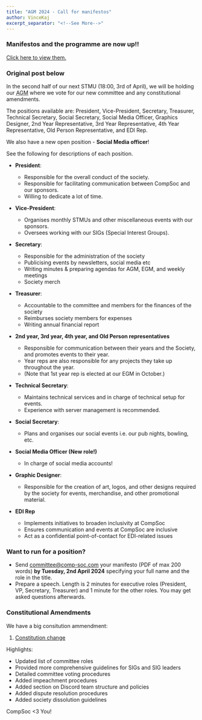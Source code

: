 ```yaml
---
title: "AGM 2024 - Call for manifestos"
author: VinceKaj
excerpt_separator: "<!--See More-->"
---
```


### Manifestos and the programme are now up!!

[Click here to view them.](https://comp-soc.com/blog/2024/03/21/2024-agm-manifestos.html)

### Original post below

In the second half of our next STMU (<time datetime="2024-04-03 18:00Z">18:00, 3rd of April</time>), we will be holding our <abbr title="Annual General Meeting">AGM</abbr> where we vote for our new committee and any constitutional amendments.

The positions available are: President, Vice-President, Secretary, Treasurer, Technical Secretary, Social Secretary, Social Media Officer, Graphics Designer, 2nd Year Representative, 3rd Year Representative, 4th Year Representative, Old Person Representative, and EDI Rep.

We also have a new open position - **Social Media officer**!

See the following for descriptions of each position.
<!--See More-->
- **President**:
  - Responsible for the overall conduct of the society.
  - Responsible for facilitating communication between CompSoc and our sponsors.
  - Willing to dedicate a lot of time.

- **Vice-President**:
  - Organises monthly STMUs and other miscellaneous events with our sponsors.
  - Oversees working with our SIGs (Special Interest Groups).

- **Secretary**:
  - Responsible for the administration of the society
  - Publicising events by newsletters, social media etc
  - Writing minutes & preparing agendas for AGM, EGM, and weekly meetings
  - Society merch

- **Treasurer**:
  - Accountable to the committee and members for the finances of the society
  - Reimburses society members for expenses
  - Writing annual financial report

- **2nd year, 3rd year, 4th year, and Old Person representatives**
  - Responsible for communication between their years and the Society, and promotes events to their year.
  - Year reps are also responsible for any projects they take up throughout the year.
  - (Note that 1st year rep is elected at our EGM in October.)

- **Technical Secretary**:
  - Maintains technical services and in charge of technical setup for events.
  - Experience with server management is recommended.

- **Social Secretary**:
  - Plans and organises our social events i.e. our pub nights, bowling, etc.

- **Social Media Officer (New role!)**
  - In charge of social media accounts!

- **Graphic Designer**:
  - Responsible for the creation of art, logos, and other designs required by the society for events, merchandise, and other promotional material.

- **EDI Rep**
  - Implements initiatives to broaden inclusivity at CompSoc
  - Ensures communication and events at CompSoc are inclusive
  - Act as a confidential point-of-contact for EDI-related issues


### Want to run for a position?

- Send committee@comp-soc.com your manifesto (PDF of max 200 words) **by Tuesday, 2nd April 2024** specifying your full name and the role in the title.
- Prepare a speech. Length is 2 minutes for executive roles (President, VP, Secretary, Treasurer) and 1 minute for the other roles. You may get asked questions afterwards.

### Constitutional Amendments

We have a big consitution ammendment:
1. [Constitution change](https://github.com/compsoc-edinburgh/constitution/pull/42)

Highlights:
  * Updated list of committee roles
  * Provided more comprehensive guidelines for SIGs and SIG leaders
  * Detailed committee voting procedures
  * Added impeachment procedures
  * Added section on Discord team structure and policies
  * Added dispute resolution procedures
  * Added society dissolution guidelines

CompSoc <3 You!
